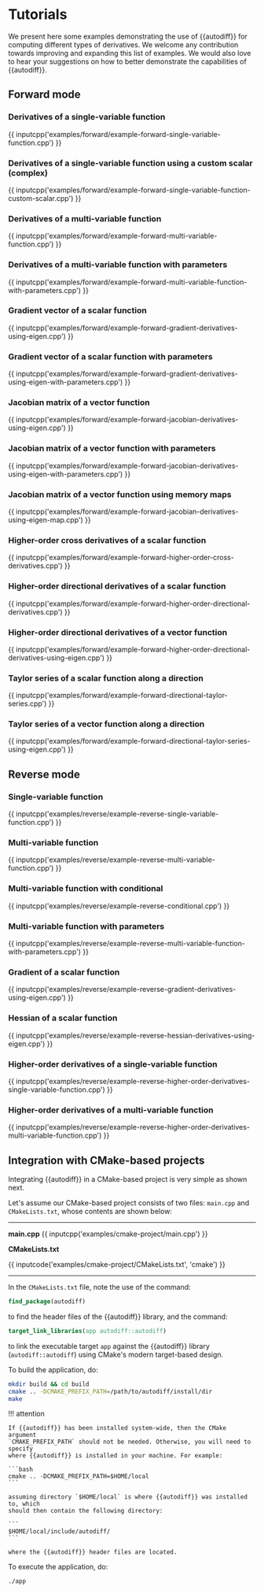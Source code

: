 # Tutorials

We present here some examples demonstrating the use of {{autodiff}} for
computing different types of derivatives. We welcome any contribution towards
improving and expanding this list of examples. We would also love to hear your
suggestions on how to better demonstrate the capabilities of {{autodiff}}.

## Forward mode

### Derivatives of a single-variable function

{{ inputcpp('examples/forward/example-forward-single-variable-function.cpp') }}

### Derivatives of a single-variable function using a custom scalar (complex)

{{ inputcpp('examples/forward/example-forward-single-variable-function-custom-scalar.cpp') }}

### Derivatives of a multi-variable function

{{ inputcpp('examples/forward/example-forward-multi-variable-function.cpp') }}

### Derivatives of a multi-variable function with parameters

{{ inputcpp('examples/forward/example-forward-multi-variable-function-with-parameters.cpp') }}

### Gradient vector of a scalar function

{{ inputcpp('examples/forward/example-forward-gradient-derivatives-using-eigen.cpp') }}

### Gradient vector of a scalar function with parameters

{{ inputcpp('examples/forward/example-forward-gradient-derivatives-using-eigen-with-parameters.cpp') }}

### Jacobian matrix of a vector function

{{ inputcpp('examples/forward/example-forward-jacobian-derivatives-using-eigen.cpp') }}

### Jacobian matrix of a vector function with parameters

{{ inputcpp('examples/forward/example-forward-jacobian-derivatives-using-eigen-with-parameters.cpp') }}

### Jacobian matrix of a vector function using memory maps

{{ inputcpp('examples/forward/example-forward-jacobian-derivatives-using-eigen-map.cpp') }}

### Higher-order cross derivatives of a scalar function

{{ inputcpp('examples/forward/example-forward-higher-order-cross-derivatives.cpp') }}

### Higher-order directional derivatives of a scalar function

{{ inputcpp('examples/forward/example-forward-higher-order-directional-derivatives.cpp') }}

### Higher-order directional derivatives of a vector function

{{ inputcpp('examples/forward/example-forward-higher-order-directional-derivatives-using-eigen.cpp') }}

### Taylor series of a scalar function along a direction

{{ inputcpp('examples/forward/example-forward-directional-taylor-series.cpp') }}

### Taylor series of a vector function along a direction

{{ inputcpp('examples/forward/example-forward-directional-taylor-series-using-eigen.cpp') }}

## Reverse mode

### Single-variable function

{{ inputcpp('examples/reverse/example-reverse-single-variable-function.cpp') }}

### Multi-variable function

{{ inputcpp('examples/reverse/example-reverse-multi-variable-function.cpp') }}

### Multi-variable function with conditional

{{ inputcpp('examples/reverse/example-reverse-conditional.cpp') }}

### Multi-variable function with parameters

{{ inputcpp('examples/reverse/example-reverse-multi-variable-function-with-parameters.cpp') }}

### Gradient of a scalar function

{{ inputcpp('examples/reverse/example-reverse-gradient-derivatives-using-eigen.cpp') }}

### Hessian of a scalar function

{{ inputcpp('examples/reverse/example-reverse-hessian-derivatives-using-eigen.cpp') }}

### Higher-order derivatives of a single-variable function

{{ inputcpp('examples/reverse/example-reverse-higher-order-derivatives-single-variable-function.cpp') }}

### Higher-order derivatives of a multi-variable function

{{ inputcpp('examples/reverse/example-reverse-higher-order-derivatives-multi-variable-function.cpp') }}

## Integration with CMake-based projects

Integrating {{autodiff}} in a CMake-based project is very simple as shown next.

Let's assume our CMake-based project consists of two files: `main.cpp` and
`CMakeLists.txt`, whose contents are shown below:

----

**main.cpp**
{{ inputcpp('examples/cmake-project/main.cpp') }}

**CMakeLists.txt**

{{ inputcode('examples/cmake-project/CMakeLists.txt', 'cmake') }}

----

In the `CMakeLists.txt` file, note the use of the command:

```cmake
find_package(autodiff)
```

to find the header files of the {{autodiff}} library, and the command:

```cmake
target_link_libraries(app autodiff::autodiff)
```
to link the executable target `app` against the {{autodiff}} library
(`autodiff::autodiff`) using CMake's modern target-based design.

To build the application, do:

```bash
mkdir build && cd build
cmake .. -DCMAKE_PREFIX_PATH=/path/to/autodiff/install/dir
make
```

!!! attention

    If {{autodiff}} has been installed system-wide, then the CMake argument
    `CMAKE_PREFIX_PATH` should not be needed. Otherwise, you will need to specify
    where {{autodiff}} is installed in your machine. For example:

    ```bash
    cmake .. -DCMAKE_PREFIX_PATH=$HOME/local
    ```

    assuming directory `$HOME/local` is where {{autodiff}} was installed to, which
    should then contain the following directory:

    ```
    $HOME/local/include/autodiff/
    ```

    where the {{autodiff}} header files are located.

To execute the application, do:

```bash
./app
```
